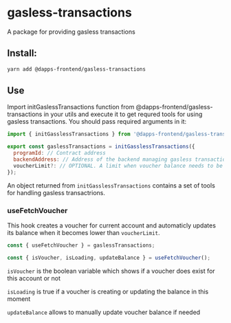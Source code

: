 # gasless-transactions

A package for providing gasless transactions

## Install:

```sh
yarn add @dapps-frontend/gasless-transactions
```

## Use

Import initGaslessTransactions function from @dapps-frontend/gasless-transactions in your utils and execute it to get requred tools for using gasless transactions. You should pass required arguments in it:

```jsx
import { initGasslessTransactions } from '@dapps-frontend/gasless-transactions';

export const gaslessTransactions = initGasslessTransactions({
  programId: // Contract address
  backendAddress: // Address of the backend managing gasless transactions handling
  voucherLimit?: // OPTIONAL. A limit when voucher balance needs to be replenished. voucherLimit is 18 by default
});

```

An object returned from `initGasslessTransactions` contains a set of tools for handling gasless transactrions.

### useFetchVoucher

This hook creates a voucher for current account and automaticly updates its balance when it becomes lower than `voucherLimit`.

```jsx
const { useFetchVoucher } = gaslessTransactions;

const { isVoucher, isLoading, updateBalance } = useFetchVoucher();
```

`isVoucher` is the boolean variable which shows if a voucher does exist for this account or not

`isLoading` is true if a voucher is creating or updating the balance in this moment

`updateBalance` allows to manually update voucher balance if needed
